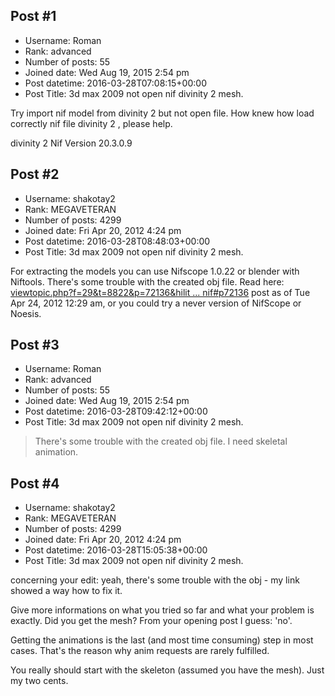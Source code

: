 ## Post #1
- Username: Roman
- Rank: advanced
- Number of posts: 55
- Joined date: Wed Aug 19, 2015 2:54 pm
- Post datetime: 2016-03-28T07:08:15+00:00
- Post Title: 3d max 2009 not open nif divinity 2 mesh.

Try import nif model from divinity 2 but not open file.
How knew how load correctly  nif file divinity 2 , please help.

divinity 2 Nif  Version 20.3.0.9
## Post #2
- Username: shakotay2
- Rank: MEGAVETERAN
- Number of posts: 4299
- Joined date: Fri Apr 20, 2012 4:24 pm
- Post datetime: 2016-03-28T08:48:03+00:00
- Post Title: 3d max 2009 not open nif divinity 2 mesh.

For extracting the models you can use Nifscope 1.0.22 or blender with Niftools.
There's some trouble with the created obj file.
Read here: [viewtopic.php?f=29&t=8822&p=72136&hilit ... nif#p72136](http://forum.xentax.com/viewtopic.php?f=29&t=8822&p=72136&hilit=divinity+2+nif#p72136)
post as of Tue Apr 24, 2012 12:29 am,
or you could try a never version of NifScope or Noesis.
## Post #3
- Username: Roman
- Rank: advanced
- Number of posts: 55
- Joined date: Wed Aug 19, 2015 2:54 pm
- Post datetime: 2016-03-28T09:42:12+00:00
- Post Title: 3d max 2009 not open nif divinity 2 mesh.

> There's some trouble with the created obj file.
I need skeletal animation.
## Post #4
- Username: shakotay2
- Rank: MEGAVETERAN
- Number of posts: 4299
- Joined date: Fri Apr 20, 2012 4:24 pm
- Post datetime: 2016-03-28T15:05:38+00:00
- Post Title: 3d max 2009 not open nif divinity 2 mesh.

concerning your edit:
yeah, there's some trouble with the obj - my link showed a way how to fix it.

Give more informations on what you tried so far and what your problem is exactly.
Did you get the mesh? From your opening post I guess: 'no'.

Getting the animations is the last (and most time consuming) step in most cases.
That's the reason why anim requests are rarely fulfilled.

You really should start with the skeleton (assumed you have the mesh).
Just my two cents.

